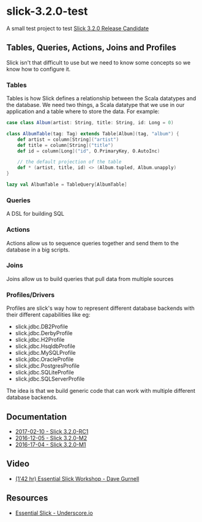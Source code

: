 # slick-3.2.0-test
A small test project to test [Slick 3.2.0 Release Candidate](http://slick.lightbend.com/news/2017/02/10/slick-3.2.0-RC1-released.html)

## Tables, Queries, Actions, Joins and Profiles
Slick isn't that difficult to use but we need to know some concepts so we know how to configure it.

### Tables
Tables is how Slick defines a relationship between the Scala datatypes and the database. We need two things, a Scala datatype that we use in our application and a table where to store the data. For example:

```scala
case class Album(artist: String, title: String, id: Long = 0)

class AlbumTable(tag: Tag) extends Table[Album](tag, "album") {
	def artist = column[String]("artist")
	def title = column[String]("title")
	def id = column[Long]("id", O.PrimaryKey, O.AutoInc)

    // the default projection of the table
	def * (artist, title, id) <> (Album.tupled, Album.unapply)
}

lazy val AlbumTable = TableQuery[AlbumTable]
```

### Queries
A DSL for building SQL

### Actions
Actions allow us to sequence queries together and send them to the database in a big scripts.

### Joins
Joins allow us to build queries that pull data from multiple sources

### Profiles/Drivers
Profiles are slick's way how to represent different database backends with their different
capabilities like eg:

- slick.jdbc.DB2Profile
- slick.jdbc.DerbyProfile
- slick.jdbc.H2Profile
- slick.jdbc.HsqldbProfile
- slick.jdbc.MySQLProfile
- slick.jdbc.OracleProfile
- slick.jdbc.PostgresProfile
- slick.jdbc.SQLiteProfile
- slick.jdbc.SQLServerProfile

The idea is that we build generic code that can work with multiple different database backends.

## Documentation
- [2017-02-10 - Slick 3.2.0-RC1](http://slick.lightbend.com/doc/3.2.0-RC1/)
- [2016-12-05 - Slick 3.2.0-M2](http://slick.lightbend.com/doc/3.2.0-M2/)
- [2016-17-04 - Slick 3.2.0-M1](http://slick.lightbend.com/doc/3.2.0-M1/)

## Video
- [(1'42 hr) Essential Slick Workshop - Dave Gurnell](https://vimeo.com/148074461)

## Resources
- [Essential Slick - Underscore.io](http://underscore.io/books/essential-slick/)